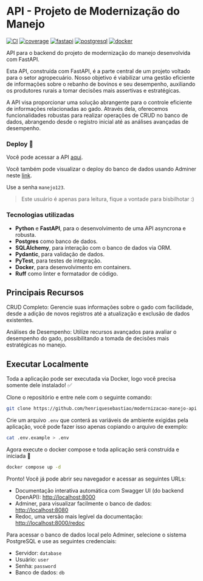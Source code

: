 # API - Projeto de Modernização do Manejo

[![CI](https://github.com/henriquesebastiao/modernizacao-manejo-api/actions/workflows/test.yml/badge.svg)](https://github.com/henriquesebastiao/modernizacao-manejo-api/actions/workflows/test.yml)
[![coverage](https://coverage-badge.samuelcolvin.workers.dev/henriquesebastiao/modernizacao-manejo-api.svg)](https://coverage-badge.samuelcolvin.workers.dev/redirect/henriquesebastiao/modernizacao-manejo-api)
[![fastapi](https://img.shields.io/badge/FastAPI-009688?style=flat&logo=fastapi&logoColor=white)](https://fastapi.tiangolo.com/)
[![postgresql](https://img.shields.io/badge/PostgreSQL-4169E1?style=flat&logo=postgresql&logoColor=white)](https://www.postgresql.org/)
[![docker](https://img.shields.io/badge/Docker-2496ED?style=flat&logo=docker&logoColor=white)](https://www.docker.com/)

API para o backend do projeto de modernização do manejo desenvolvida com FastAPI.

Esta API, construída com FastAPI, é a parte central de um projeto voltado para o setor agropecuário. Nosso objetivo é viabilizar uma gestão eficiente de informações sobre o rebanho de bovinos e seu desempenho, auxiliando os produtores rurais a tomar decisões mais assertivas e estratégicas.

A API visa proporcionar uma solução abrangente para o controle eficiente de informações relacionadas ao gado. Através dela, oferecemos funcionalidades robustas para realizar operações de CRUD no banco de dados, abrangendo desde o registro inicial até as análises avançadas de desempenho.

### Deploy 🚀

Você pode acessar a API [aqui](https://manejo-api.henriquesebastiao.com/).

Você também pode visualizar o deploy do banco de dados usando Adminer neste [link](https://adminer.henriquesebastiao.com/?pgsql=projects_postgres&username=manejo&db=manejo&ns=public).

Use a senha `manejo123`.

> Este usuário é apenas para leitura, fique a vontade para bisbilhotar :)

### Tecnologias utilizadas

- **Python** e **FastAPI**, para o desenvolvimento de uma API asyncrona e robusta.
- **Postgres** como banco de dados.
- **SQLAlchemy**, para interação com o banco de dados via ORM.
- **Pydantic**, para validação de dados.
- **PyTest**, para testes de integração.
- **Docker**, para desenvolvimento em containers.
- **Ruff** como linter e formatador de código.

## Principais Recursos

CRUD Completo: Gerencie suas informações sobre o gado com facilidade, desde a adição de novos registros até a atualização e exclusão de dados existentes.

Análises de Desempenho: Utilize recursos avançados para avaliar o desempenho do gado, possibilitando a tomada de decisões mais estratégicas no manejo.

## Executar Localmente

Toda a aplicação pode ser executada via Docker, logo você precisa somente dele instalado! ✅

Clone o repositório e entre nele com o seguinte comando:

```bash
git clone https://github.com/henriquesebastiao/modernizacao-manejo-api && cd modernizacao-manejo-api
```

Crie um arquivo `.env` que conterá as variáveis de ambiente exigidas pela aplicação, você pode fazer isso apenas copiando o arquivo de exemplo:

```bash
cat .env.example > .env
```

Agora execute o docker compose e toda aplicação será construída e iniciada 🚀

```bash
docker compose up -d
```

Pronto! Você já pode abrir seu navegador e acessar as seguintes URLs:

- Documentação interativa automática com Swagger UI (do backend OpenAPI): [http://localhost:8000](http://localhost:8000)
- Adminer, para visualizar facilmente o banco de dados: [http://localhost:8080](http://localhost:8080)
- Redoc, uma versão mais legível da documentação: [http://localhost:8000/redoc](http://localhost:8000/redoc)

Para acessar o banco de dados local pelo Adminer, selecione o sistema PostgreSQL e use as seguintes credenciais:

- Servidor: `database`
- Usuário: `user`
- Senha: `password`
- Banco de dados: `db`
